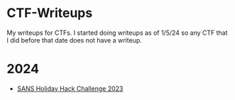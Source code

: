 # CTF-Writeups
My writeups for CTFs. I started doing writeups as of 1/5/24 so any CTF that I did before that date does not have a writeup.
# 2024
- [SANS Holiday Hack Challenge 2023](SANS-Holiday-Hack-2023/Table-Of-Contents.md)

